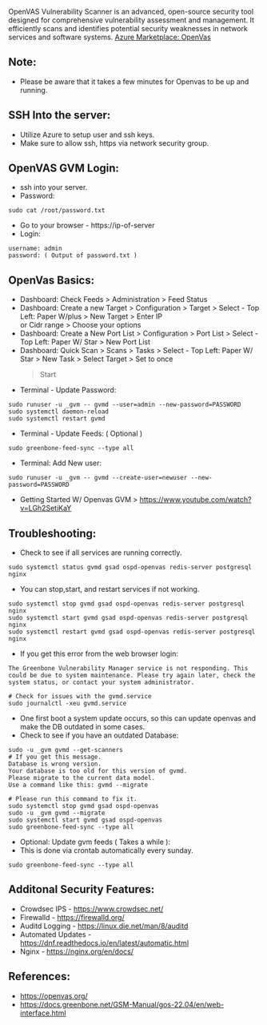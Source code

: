 OpenVAS Vulnerability Scanner is an advanced, open-source security tool designed for comprehensive vulnerability assessment and management. 
It efficiently scans and identifies potential security weaknesses in network services and software systems. [Azure Marketplace: OpenVas ](https://azuremarketplace.microsoft.com/en-us/marketplace/apps/decyphertek.openvas?tab=Overview)


Note:
------
* Please be aware that it takes a few minutes for Openvas to be up and running.

SSH Into the server:
--------------------
* Utilize Azure to setup user and ssh keys. 
* Make sure to allow ssh, https via network security group.

OpenVAS GVM Login:
------------------

* ssh into your server.
* Password:
```
sudo cat /root/password.txt 
```
* Go to your browser - https://ip-of-server
* Login:
```
username: admin 
password: ( Output of password.txt )
```

OpenVas Basics:
---------------
* Dashboard: Check Feeds > Administration > Feed Status
* Dashboard: Create a new Target > Configuration > Target > Select - Top Left: Paper W/plus > New Target > Enter IP  
  or Cidr range > Choose your options
* Dashboard: Create a New Port List > Configuration > Port List > Select - Top Left: Paper W/ Star > New Port List 
* Dashboard: Quick Scan > Scans > Tasks > Select - Top Left: Paper W/ Star  > New Task > Select Target > Set to once 
  > Start 
* Terminal - Update Password:
```
sudo runuser -u _gvm -- gvmd --user=admin --new-password=PASSWORD
sudo systemctl daemon-reload 
sudo systemctl restart gvmd
```
* Terminal - Update Feeds: ( Optional )
```
sudo greenbone-feed-sync --type all 
```
* Terminal: Add New user:
```
sudo runuser -u _gvm -- gvmd --create-user=newuser --new-password=PASSWORD
```
* Getting Started W/ Openvas GVM > https://www.youtube.com/watch?v=LGh2SetiKaY

Troubleshooting:
-----------------
* Check to see if all services are running correctly. 
```
sudo systemctl status gvmd gsad ospd-openvas redis-server postgresql nginx
```
* You can stop,start, and restart services if not working. 
```
sudo systemctl stop gvmd gsad ospd-openvas redis-server postgresql nginx
sudo systemctl start gvmd gsad ospd-openvas redis-server postgresql nginx
sudo systemctl restart gvmd gsad ospd-openvas redis-server postgresql nginx
```
* If you get this error from the web browser login:
```
The Greenbone Vulnerability Manager service is not responding. This could be due to system maintenance. Please try again later, check the system status, or contact your system administrator.

# Check for issues with the gvmd.service
sudo journalctl -xeu gvmd.service
```
* One first boot a system update occurs, so this can update openvas and make the DB outdated in some cases. 
* Check to see if you have an outdated Database:
```
sudo -u _gvm gvmd --get-scanners
# If you get this message.
Database is wrong version.
Your database is too old for this version of gvmd.
Please migrate to the current data model.
Use a command like this: gvmd --migrate

# Please run this command to fix it.
sudo systemctl stop gvmd gsad ospd-openvas
sudo -u _gvm gvmd --migrate
sudo systemctl start gvmd gsad ospd-openvas
sudo greenbone-feed-sync --type all 
```
* Optional: Update gvm feeds ( Takes a while ):
* This is done via crontab automatically every sunday.
```
sudo greenbone-feed-sync --type all 
```

Additonal Security Features:
----------------------------
* Crowdsec IPS - https://www.crowdsec.net/
* Firewalld - https://firewalld.org/
* Auditd Logging - https://linux.die.net/man/8/auditd
* Automated Updates - https://dnf.readthedocs.io/en/latest/automatic.html
* Nginx - https://nginx.org/en/docs/

References:
------------
* https://openvas.org/
* https://docs.greenbone.net/GSM-Manual/gos-22.04/en/web-interface.html

